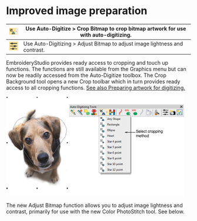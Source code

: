 # Improved image preparation

| ![CropCurve.png](assets/CropCurve.png)       | Use Auto-Digitize > Crop Bitmap to crop bitmap artwork for use with auto-digitizing. |
| -------------------------------------------- | ------------------------------------------------------------------------------------ |
| ![AdjustBitmap.png](assets/AdjustBitmap.png) | Use Auto-Digitizing > Adjust Bitmap to adjust image lightness and contrast.          |

EmbroideryStudio provides ready access to cropping and touch up functions. The functions are still available from the Graphics menu but can now be readily accessed from the Auto-Digitize toolbox. The Crop Background tool opens a new Crop toolbar which in turn provides ready access to all cropping functions. [See also Preparing artwork for digitizing.](../../Automatic/bitmaps/Preparing_artwork_for_digitizing)

![rn_-_update-000090.png](assets/rn_-_update-000090.png)

The new Adjust Bitmap function allows you to adjust image lightness and contrast, primarily for use with the new Color PhotoStitch tool. See below.
